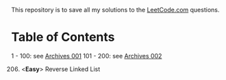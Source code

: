 This repository is to save all my solutions to the [LeetCode.com][LeetCode]
questions.


Table of Contents
=================

1 - 100: see [Archives 001][archive001]
101 - 200: see [Archives 002][archive002]



206. \<**Easy**>    Reverse Linked List


[LeetCode]: https://leetcode.com/problemset/all/
[archive001]: /archives001
[archive002]: /archives002

